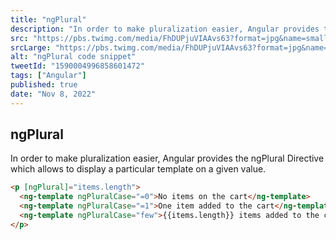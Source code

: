 ```yaml
---
title: "ngPlural"
description: "In order to make pluralization easier, Angular provides the ngPlural Directive which allows to display a particular template on a given value."
src: "https://pbs.twimg.com/media/FhDUPjuVIAAvs63?format=jpg&name=small"
srcLarge: "https://pbs.twimg.com/media/FhDUPjuVIAAvs63?format=jpg&name=large"
alt: "ngPlural code snippet"
tweetId: "1590004996858601472"
tags: ["Angular"]
published: true
date: "Nov 8, 2022"
---
```


## ngPlural

In order to make pluralization easier, Angular provides the ngPlural Directive which allows to display a particular template on a given value.

```html
<p [ngPlural]="items.length">
  <ng-template ngPluralCase="=0">No items on the cart</ng-template>
  <ng-template ngPluralCase="=1">One item added to the cart</ng-template>
  <ng-template ngPluralCase="few">{{items.length}} items added to the cart</ng-template>
</p>
```
